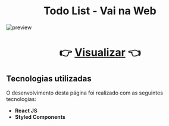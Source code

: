 <h1 align="center">Todo List - Vai na Web</h1>

![preview](https://user-images.githubusercontent.com/109364804/226357250-63042c98-e432-4c80-b4f7-3cd96f983864.png)

<h1 align="center">👉 <a href="https://vnw-todo-list.vercel.app" target="_blank">Visualizar</a> 👈</h1>
<h2>Tecnologias utilizadas</h2>

O desenvolvimento desta página foi realizado com as seguintes tecnologias:

- **React JS**
- **Styled Components**
